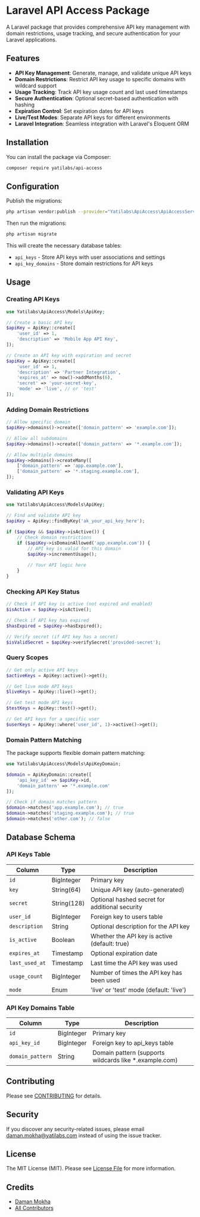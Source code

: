 # Laravel API Access Package

A Laravel package that provides comprehensive API key management with domain restrictions, usage tracking, and secure authentication for your Laravel applications.

## Features

- **API Key Management**: Generate, manage, and validate unique API keys
- **Domain Restrictions**: Restrict API key usage to specific domains with wildcard support
- **Usage Tracking**: Track API key usage count and last used timestamps
- **Secure Authentication**: Optional secret-based authentication with hashing
- **Expiration Control**: Set expiration dates for API keys
- **Live/Test Modes**: Separate API keys for different environments
- **Laravel Integration**: Seamless integration with Laravel's Eloquent ORM

## Installation

You can install the package via Composer:

```bash
composer require yatilabs/api-access
```

## Configuration

Publish the migrations:

```bash
php artisan vendor:publish --provider="Yatilabs\ApiAccess\ApiAccessServiceProvider" --tag="migrations"
```

Then run the migrations:

```bash
php artisan migrate
```

This will create the necessary database tables:
- `api_keys` - Store API keys with user associations and settings
- `api_key_domains` - Store domain restrictions for API keys

## Usage

### Creating API Keys

```php
use Yatilabs\ApiAccess\Models\ApiKey;

// Create a basic API key
$apiKey = ApiKey::create([
    'user_id' => 1,
    'description' => 'Mobile App API Key',
]);

// Create an API key with expiration and secret
$apiKey = ApiKey::create([
    'user_id' => 1,
    'description' => 'Partner Integration',
    'expires_at' => now()->addMonths(6),
    'secret' => 'your-secret-key',
    'mode' => 'live', // or 'test'
]);
```

### Adding Domain Restrictions

```php
// Allow specific domain
$apiKey->domains()->create(['domain_pattern' => 'example.com']);

// Allow all subdomains
$apiKey->domains()->create(['domain_pattern' => '*.example.com']);

// Allow multiple domains
$apiKey->domains()->createMany([
    ['domain_pattern' => 'app.example.com'],
    ['domain_pattern' => '*.staging.example.com'],
]);
```

### Validating API Keys

```php
use Yatilabs\ApiAccess\Models\ApiKey;

// Find and validate API key
$apiKey = ApiKey::findByKey('ak_your_api_key_here');

if ($apiKey && $apiKey->isActive()) {
    // Check domain restrictions
    if ($apiKey->isDomainAllowed('app.example.com')) {
        // API key is valid for this domain
        $apiKey->incrementUsage();
        
        // Your API logic here
    }
}
```

### Checking API Key Status

```php
// Check if API key is active (not expired and enabled)
$isActive = $apiKey->isActive();

// Check if API key has expired
$hasExpired = $apiKey->hasExpired();

// Verify secret (if API key has a secret)
$isValidSecret = $apiKey->verifySecret('provided-secret');
```

### Query Scopes

```php
// Get only active API keys
$activeKeys = ApiKey::active()->get();

// Get live mode API keys
$liveKeys = ApiKey::live()->get();

// Get test mode API keys
$testKeys = ApiKey::test()->get();

// Get API keys for a specific user
$userKeys = ApiKey::where('user_id', 1)->active()->get();
```

### Domain Pattern Matching

The package supports flexible domain pattern matching:

```php
use Yatilabs\ApiAccess\Models\ApiKeyDomain;

$domain = ApiKeyDomain::create([
    'api_key_id' => $apiKey->id,
    'domain_pattern' => '*.example.com'
]);

// Check if domain matches pattern
$domain->matches('app.example.com'); // true
$domain->matches('staging.example.com'); // true
$domain->matches('other.com'); // false
```

## Database Schema

### API Keys Table

| Column | Type | Description |
|--------|------|-------------|
| `id` | BigInteger | Primary key |
| `key` | String(64) | Unique API key (auto-generated) |
| `secret` | String(128) | Optional hashed secret for additional security |
| `user_id` | BigInteger | Foreign key to users table |
| `description` | String | Optional description for the API key |
| `is_active` | Boolean | Whether the API key is active (default: true) |
| `expires_at` | Timestamp | Optional expiration date |
| `last_used_at` | Timestamp | Last time the API key was used |
| `usage_count` | BigInteger | Number of times the API key has been used |
| `mode` | Enum | 'live' or 'test' mode (default: 'live') |

### API Key Domains Table

| Column | Type | Description |
|--------|------|-------------|
| `id` | BigInteger | Primary key |
| `api_key_id` | BigInteger | Foreign key to api_keys table |
| `domain_pattern` | String | Domain pattern (supports wildcards like *.example.com) |

## Contributing

Please see [CONTRIBUTING](CONTRIBUTING.md) for details.

## Security

If you discover any security-related issues, please email daman.mokha@yatilabs.com instead of using the issue tracker.

## License

The MIT License (MIT). Please see [License File](LICENSE) for more information.

## Credits

- [Daman Mokha](https://github.com/damanmokha)
- [All Contributors](../../contributors)
